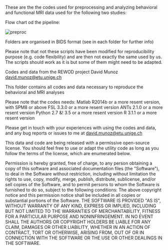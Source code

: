 These are the the codes used for preprocessing and analyzing behavioral and functional MRI data used for the following two studies:

Flow chart od the pipeline:

![preproc](https://user-images.githubusercontent.com/43644805/68051073-d358ca80-fce6-11e9-9e73-c2ea4da04531.png)


Folders are organised in BIDS format (see in each folder for further info)


Please note that not these scripts have been modified for reproducibility purpose (e.g. code flexibility) and are then not exactly the same used by us. The scripts should work as it is but some of them might need to be adapted.

Codes and data from the REWOD project
David Munoz david.munoz@etu.unige.ch

This folder contains all codes and data necessary to reproduce the behavioral and MRI analyses

Please note that the codes needs: 
Matlab R2014b or a more resent version, with SPM8 or above
FSL 3.3.0 or a more resent version
ANTs 2.1.0 or a more resent version
Python 2.7 &! 3.5 or a more resent version
R 3.1.1 or a more resent version


Please get in touch with your experiences with using the codes and data, and any bug reports or issues to me at david.munoz@etu.unige.ch


This data and code are being released with a permissive open-source license. You should feel free to use or adapt the utility code as long as you follow the terms of the license, which are enumerated below.

Permission is hereby granted, free of charge, to any person obtaining a copy of this software and associated documentation files (the "Software"), to deal in the Software without restriction, including without limitation the rights to use, copy, modify, merge, publish, distribute, sublicense, and/or sell copies of the Software, and to permit persons to whom the Software is furnished to do so, subject to the following conditions:
The above copyright notice and this permission notice shall be included in all copies or substantial portions of the Software.
THE SOFTWARE IS PROVIDED "AS IS", WITHOUT WARRANTY OF ANY KIND, EXPRESS OR IMPLIED, INCLUDING BUT NOT LIMITED TO THE WARRANTIES OF MERCHANTABILITY, FITNESS FOR A PARTICULAR PURPOSE AND NONINFRINGEMENT. IN NO EVENT SHALL THE AUTHORS OR COPYRIGHT HOLDERS BE LIABLE FOR ANY CLAIM, DAMAGES OR OTHER LIABILITY, WHETHER IN AN ACTION OF CONTRACT, TORT OR OTHERWISE, ARISING FROM, OUT OF OR IN CONNECTION WITH THE SOFTWARE OR THE USE OR OTHER DEALINGS IN THE SOFTWARE.
